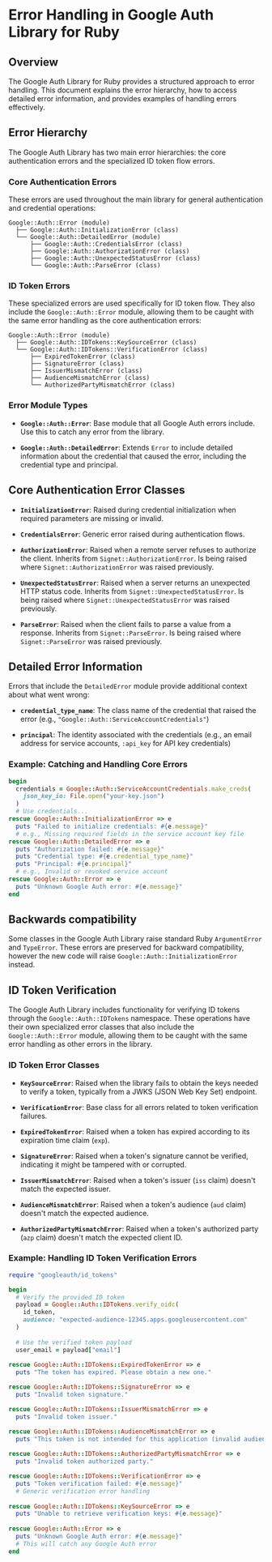 # Error Handling in Google Auth Library for Ruby

## Overview

The Google Auth Library for Ruby provides a structured approach to error handling. This document explains the error hierarchy, how to access detailed error information, and provides examples of handling errors effectively.

## Error Hierarchy

The Google Auth Library has two main error hierarchies: the core authentication errors and the specialized ID token flow errors.

### Core Authentication Errors

These errors are used throughout the main library for general authentication and credential operations:

```
Google::Auth::Error (module)
  ├── Google::Auth::InitializationError (class)
  └── Google::Auth::DetailedError (module)
      ├── Google::Auth::CredentialsError (class)
      ├── Google::Auth::AuthorizationError (class)
      ├── Google::Auth::UnexpectedStatusError (class)
      └── Google::Auth::ParseError (class)
```

### ID Token Errors

These specialized errors are used specifically for ID token flow. They also include the `Google::Auth::Error` module, allowing them to be caught with the same error handling as the core authentication errors:

```
Google::Auth::Error (module)
  ├── Google::Auth::IDTokens::KeySourceError (class)
  └── Google::Auth::IDTokens::VerificationError (class)
      ├── ExpiredTokenError (class)
      ├── SignatureError (class)
      ├── IssuerMismatchError (class)
      ├── AudienceMismatchError (class)
      └── AuthorizedPartyMismatchError (class)
```

### Error Module Types

- **`Google::Auth::Error`**: Base module that all Google Auth errors include. Use this to catch any error from the library.

- **`Google::Auth::DetailedError`**: Extends `Error` to include detailed information about the credential that caused the error, including the credential type and principal.

## Core Authentication Error Classes

- **`InitializationError`**: Raised during credential initialization when required parameters are missing or invalid.

- **`CredentialsError`**: Generic error raised during authentication flows.

- **`AuthorizationError`**: Raised when a remote server refuses to authorize the client. Inherits from `Signet::AuthorizationError`. Is being raised where `Signet::AuthorizationError` was raised previously.

- **`UnexpectedStatusError`**: Raised when a server returns an unexpected HTTP status code. Inherits from `Signet::UnexpectedStatusError`. Is being raised where `Signet::UnexpectedStatusError` was raised previously.

- **`ParseError`**: Raised when the client fails to parse a value from a response. Inherits from `Signet::ParseError`. Is being raised where `Signet::ParseError` was raised previously.

## Detailed Error Information

Errors that include the `DetailedError` module provide additional context about what went wrong:

- **`credential_type_name`**: The class name of the credential that raised the error (e.g., `"Google::Auth::ServiceAccountCredentials"`)

- **`principal`**: The identity associated with the credentials (e.g., an email address for service accounts, `:api_key` for API key credentials)

### Example: Catching and Handling Core Errors

```ruby
begin
  credentials = Google::Auth::ServiceAccountCredentials.make_creds(
    json_key_io: File.open("your-key.json")
  )
  # Use credentials...
rescue Google::Auth::InitializationError => e
  puts "Failed to initialize credentials: #{e.message}"
  # e.g., Missing required fields in the service account key file
rescue Google::Auth::DetailedError => e
  puts "Authorization failed: #{e.message}"
  puts "Credential type: #{e.credential_type_name}"
  puts "Principal: #{e.principal}"
  # e.g., Invalid or revoked service account
rescue Google::Auth::Error => e
  puts "Unknown Google Auth error: #{e.message}"
end
```

## Backwards compatibility

Some classes in the Google Auth Library raise standard Ruby `ArgumentError` and `TypeError`. These errors are preserved for backward compatibility, however the new code will raise `Google::Auth::InitializationError` instead.

## ID Token Verification

The Google Auth Library includes functionality for verifying ID tokens through the `Google::Auth::IDTokens` namespace. These operations have their own specialized error classes that also include the `Google::Auth::Error` module, allowing them to be caught with the same error handling as other errors in the library.

### ID Token Error Classes

- **`KeySourceError`**: Raised when the library fails to obtain the keys needed to verify a token, typically from a JWKS (JSON Web Key Set) endpoint.

- **`VerificationError`**: Base class for all errors related to token verification failures.

- **`ExpiredTokenError`**: Raised when a token has expired according to its expiration time claim (`exp`).

- **`SignatureError`**: Raised when a token's signature cannot be verified, indicating it might be tampered with or corrupted.

- **`IssuerMismatchError`**: Raised when a token's issuer (`iss` claim) doesn't match the expected issuer.

- **`AudienceMismatchError`**: Raised when a token's audience (`aud` claim) doesn't match the expected audience.

- **`AuthorizedPartyMismatchError`**: Raised when a token's authorized party (`azp` claim) doesn't match the expected client ID.

### Example: Handling ID Token Verification Errors

```ruby
require "googleauth/id_tokens"

begin
  # Verify the provided ID token
  payload = Google::Auth::IDTokens.verify_oidc(
    id_token,
    audience: "expected-audience-12345.apps.googleusercontent.com"
  )
  
  # Use the verified token payload
  user_email = payload["email"]
  
rescue Google::Auth::IDTokens::ExpiredTokenError => e
  puts "The token has expired. Please obtain a new one."

rescue Google::Auth::IDTokens::SignatureError => e
  puts "Invalid token signature."

rescue Google::Auth::IDTokens::IssuerMismatchError => e
  puts "Invalid token issuer."

rescue Google::Auth::IDTokens::AudienceMismatchError => e
  puts "This token is not intended for this application (invalid audience)."
  
rescue Google::Auth::IDTokens::AuthorizedPartyMismatchError => e
  puts "Invalid token authorized party."

rescue Google::Auth::IDTokens::VerificationError => e
  puts "Token verification failed: #{e.message}"
  # Generic verification error handling
  
rescue Google::Auth::IDTokens::KeySourceError => e
  puts "Unable to retrieve verification keys: #{e.message}"
  
rescue Google::Auth::Error => e
  puts "Unknown Google Auth error: #{e.message}"
  # This will catch any Google Auth error
end
```

